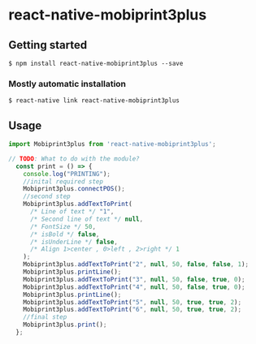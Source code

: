# react-native-mobiprint3plus

## Getting started

`$ npm install react-native-mobiprint3plus --save`

### Mostly automatic installation

`$ react-native link react-native-mobiprint3plus`

## Usage
```javascript
import Mobiprint3plus from 'react-native-mobiprint3plus';

// TODO: What to do with the module?
  const print = () => {
    console.log("PRINTING");
    //inital required step
    Mobiprint3plus.connectPOS();
    //second step
    Mobiprint3plus.addTextToPrint(
      /* Line of text */ "1",
      /* Second line of text */ null,
      /* FontSize */ 50,
      /* isBold */ false,
      /* isUnderLine */ false,
      /* Align 1>center , 0>left , 2>right */ 1
    );
    Mobiprint3plus.addTextToPrint("2", null, 50, false, false, 1);
    Mobiprint3plus.printLine();
    Mobiprint3plus.addTextToPrint("3", null, 50, false, true, 0);
    Mobiprint3plus.addTextToPrint("4", null, 50, false, true, 0);
    Mobiprint3plus.printLine();
    Mobiprint3plus.addTextToPrint("5", null, 50, true, true, 2);
    Mobiprint3plus.addTextToPrint("6", null, 50, true, true, 2);
    //final step
    Mobiprint3plus.print();
  };
```
